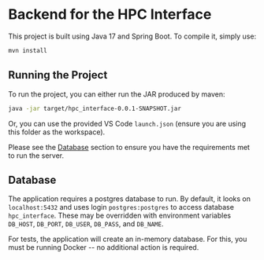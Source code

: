 # Backend for the HPC Interface

This project is built using Java 17 and Spring Boot. To compile it, simply use:

```sh
mvn install
```

## Running the Project

To run the project, you can either run the JAR produced by maven:

```sh
java -jar target/hpc_interface-0.0.1-SNAPSHOT.jar
```

Or, you can use the provided VS Code `launch.json` (ensure you are using this
folder as the workspace).

Please see the [Database](#database) section to ensure you have the requirements
met to run the server.

## Database

The application requires a postgres database to run. By default, it looks on
`localhost:5432` and uses login `postgres:postgres` to access database
`hpc_interface`. These may be overridden with environment variables `DB_HOST`,
`DB_PORT`, `DB_USER`, `DB_PASS`, and `DB_NAME`.

For tests, the application will create an in-memory database. For this, you must
be running Docker -- no additional action is required.
